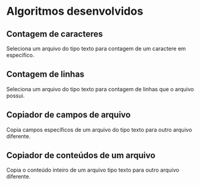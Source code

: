 # Algoritmos desenvolvidos

## Contagem de caracteres

Seleciona um arquivo do tipo texto para contagem de um caractere em especifico.

## Contagem de linhas

Seleciona um arquivo do tipo texto para contagem de linhas que o arquivo possui.

## Copiador de campos de arquivo

Copia campos específicos de um arquivo do tipo texto para outro arquivo diferente.

## Copiador de conteúdos de um arquivo

Copia o conteúdo inteiro de um arquivo tipo texto para outro arquivo diferente.
